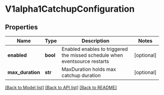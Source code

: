 # V1alpha1CatchupConfiguration

## Properties
Name | Type | Description | Notes
------------ | ------------- | ------------- | -------------
**enabled** | **bool** | Enabled enables to triggered the missed schedule when eventsource restarts | [optional] 
**max_duration** | **str** | MaxDuration holds max catchup duration | [optional] 

[[Back to Model list]](../README.md#documentation-for-models) [[Back to API list]](../README.md#documentation-for-api-endpoints) [[Back to README]](../README.md)


